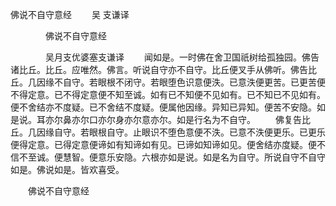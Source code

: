   佛说不自守意经
　　吴 支谦译




　　　　佛说不自守意经

　　　　吴月支优婆塞支谦译
　　闻如是。一时佛在舍卫国祇树给孤独园。佛告诸比丘。比丘。应唯然。佛言。听说自守亦不自守。比丘便叉手从佛听。佛告比丘。几因缘不自守。若眼根不闭守。若眼堕色识意便泆。已意泆便更苦。已更苦便不得定意。已不得定意便不知至诚。如有已不知便不见如有。已不知已不见如有。便不舍结亦不度疑。已不舍结不度疑。便属他因缘。异知已异知。便苦不安隐。如是说。耳亦尔鼻亦尔口亦尔身亦尔意亦尔。如是行名为不自守。
　　佛复告比丘。几因缘自守。若眼根自守。止眼识不堕色意便不泆。已意不泆便更乐。已更乐便得定意。已得定意便谛如有知谛如有见。已谛如知谛如见。便舍结亦度疑。便不信不至诚。便慧智。便意乐安隐。六根亦如是说。如是名为自守。所说自守不自守如是。佛说如是。皆欢喜受。

　　佛说不自守意经


